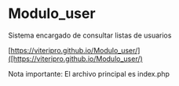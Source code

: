# Modulo_user
Sistema encargado de consultar listas de usuarios

[https://viteripro.github.io/Modulo_user/]([https://viteripro.github.io/Modulo_user/)

Nota importante: El archivo principal es index.php
